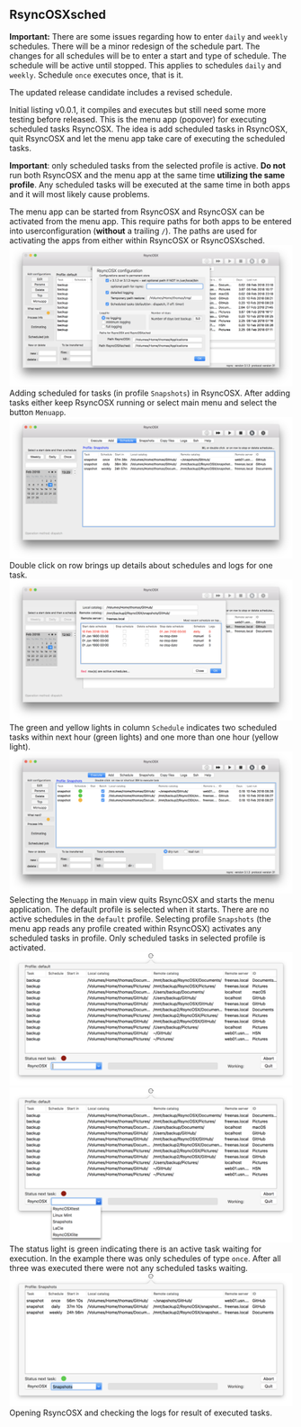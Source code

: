 ## RsyncOSXsched

**Important:** There are some issues regarding how to enter `daily` and `weekly` schedules.  There will be a minor redesign of the schedule part. The changes for all schedules will be to enter a start and type of schedule. The schedule will be active until stopped. This applies to schedules `daily` and `weekly`. Schedule `once` executes once, that is it.

The updated release candidate includes a revised schedule.

Initial listing v0.0.1, it compiles and executes but still need some more testing before released. This is the menu app (popover) for executing scheduled tasks RsyncOSX. The idea is add scheduled tasks in RsyncOSX, quit RsyncOSX and let the menu app take care of executing the scheduled tasks.

**Important**: only scheduled tasks from the selected profile is active. **Do not** run both RsyncOSX and the menu app at the same time **utilizing the same profile**. Any scheduled tasks will be executed at the same time in both apps and it will most likely cause problems.

The menu app can be started from RsyncOSX and RsyncOSX can be activated from the menu app. This require paths for both apps to be entered into userconfiguration (**without** a trailing `/`).  The paths are used for activating the apps from either within RsyncOSX or RsyncOSXsched.
![](screenshots/sched0.png)
Adding scheduled for tasks (in profile `Snapshots`) in RsyncOSX. After adding tasks either keep RsyncOSX running or select main menu and select the button `Menuapp`.
![](screenshots/sched1.png)
Double click on row brings up details about schedules and logs for one task.
![](screenshots/sched3.png)
The green and yellow lights in column `Schedule` indicates two scheduled tasks within next hour (green lights) and one more than one hour (yellow light).
![](screenshots/sched2.png)
Selecting the `Menuapp` in main view quits RsyncOSX and starts the menu application. The default profile is selected when it starts. There are no active schedules in the `default` profile. Selecting profile `Snapshots` (the menu app reads any profile created within RsyncOSX) activates any scheduled tasks in profile. Only scheduled tasks in selected profile is activated.
![](screenshots/sched4.png)
![](screenshots/sched5.png)
The status light is green indicating there is an active task waiting for execution. In the example there was only schedules of type `once`. After all three was executed there were not any scheduled tasks waiting.
![](screenshots/sched6.png)
Opening RsyncOSX and checking the logs for result of executed tasks.
